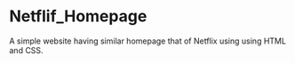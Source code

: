# Netflif_Homepage
A simple website having similar homepage that of Netflix using using HTML and CSS.
